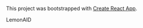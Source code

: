 This project was bootstrapped with [Create React App](https://github.com/facebook/create-react-app).

LemonAID
